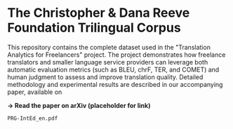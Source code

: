 # The Christopher & Dana Reeve Foundation Trilingual Corpus
This repository contains the complete dataset used in the "Translation Analytics for Freelancers" project. The project demonstrates how freelance translators and smaller language service providers can leverage both automatic evaluation metrics (such as BLEU, chrF, TER, and COMET) and human judgment to assess and improve translation quality. Detailed methodology and experimental results are described in our accompanying paper, available on 

**→ Read the paper on arXiv (placeholder for link)**

`PRG-IntEd_en.pdf`

